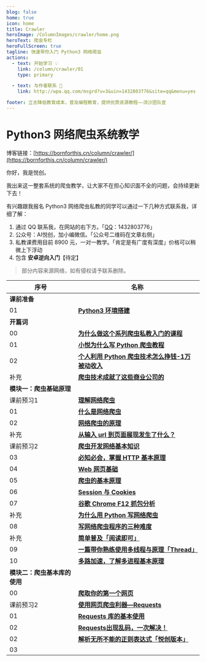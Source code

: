 ```yaml
---
blog: false
home: true
icon: home
title: Crawler
heroImage: /ColumnImages/crawler/home.png
heroText: 爬虫专栏
heroFullScreen: true
tagline: 快速带你入门 Python3 网络爬虫
actions:
  - text: 开始学习 💡
    link: /column/crawler/01
    type: primary	

  - text: 与作者联系 👋
    link: http://wpa.qq.com/msgrd?v=3&uin=1432803776&site=qq&menu=yes

footer: 立志降低教育成本，普及编程教育，提供优质资源教程——流沙团队宣
---
```


# Python3 网络爬虫系统教学

博客链接：[https://bornforthis.cn/column/crawler/](https://bornforthis.cn/column/crawler/)

你好，我是悦创。

我出来这一整套系统的爬虫教学，让大家不在担心知识面不全的问题，会持续更新下去！

有兴趣跟我报名 Python3 网络爬虫私教的同学可以通过一下几种方式联系我，详细了解：

1. 通过 QQ 联系我，在网站的右下方。「[QQ](http://wpa.qq.com/msgrd?v=3&uin=1432803776&site=qq&menu=yes)：1432803776」
2. 公众号：AI悦创，加小编微信。「公众号二维码在文章右侧」
3. 私教课费用目前 8900 元，一对一教学。「肯定是有广度有深度」价格可以稍微上下浮动
4. 包含 **安卓逆向入门**【待定】

> 部分内容来源网络，如有侵权请予联系删除。

| 序号                         | 名称                                                         |
| ---------------------------- | ------------------------------------------------------------ |
| **课前准备**                 |                                                              |
| 01                           | [**Python3 环境搭建**](https://www.aiyc.top/578.html)        |
| **开篇词**                   |                                                              |
| 00                           | [**为什么做这个系列爬虫私教入门的课程**](https://blog.csdn.net/qq_33254766/article/details/109099262) |
| 01                           | [**小悦为什么写 Python 爬虫教程**](https://blog.csdn.net/qq_33254766/article/details/109099321) |
| 02                           | [**个人利用 Python 爬虫技术怎么挣钱-1万被动收入**](https://blog.csdn.net/qq_33254766/article/details/109099359) |
| 补充                         | [**爬虫技术成就了这些商业公司的**](https://blog.csdn.net/qq_33254766/article/details/109099385) |
| **模块一：爬虫基础原理**     |                                                              |
| 课前预习1                    | [**理解网络爬虫**](https://www.aiyc.top/710.html)            |
| 01                           | [**什么是网络爬虫**](https://blog.csdn.net/qq_33254766/article/details/109099548) |
| 02                           | [**网络爬虫的原理**](https://blog.csdn.net/qq_33254766/article/details/109126491) |
| 补充                         | [**从输入 url 到页面展现发生了什么？**](https://blog.csdn.net/qq_33254766/article/details/109126523) |
| 课前预习2                    | [**爬虫开发网络基本知识**](https://www.aiyc.top/712.html)    |
| 03                           | [**必知必会，掌握 HTTP 基本原理**](https://www.aiyc.top/713.html) |
| 04                           | [**Web 网页基础**](https://www.aiyc.top/714.html)            |
| 05                           | [**爬虫的基本原理**](https://www.aiyc.top/715.html)          |
| 06                           | [**Session 与 Cookies**](https://www.aiyc.top/717.html)      |
| 07                           | [**谷歌 Chrome F12 抓包分析**](https://www.aiyc.top/718.html) |
| 补充                         | [**为什么用 Python 写网络爬虫**](https://www.aiyc.top/719.html) |
| 08                           | [**写网络爬虫程序的三种难度**](https://www.aiyc.top/753.html) |
| 补充                         | [**简单普及「阅读即可」**](https://www.aiyc.top/754.html)    |
| 09                           | [**一篇带你熟练使用多线程与原理「Thread」**](https://www.aiyc.top/755.html) |
| 10                           | [**多路加速，了解多进程基本原理**](https://www.aiyc.top/757.html) |
| **模块二：爬虫基本库的使用** |                                                              |
| 00                           | [**爬取你的第一个网页**](https://www.aiyc.top/806.html)      |
| 课前预习2                    | [**使用网页爬虫利器—Requests**](https://www.aiyc.top/807.html) |
| 01                           | [**Requests 库的基本使用**](https://www.aiyc.top/805.html)   |
| 02                           | [**Requests出现乱码，一次解决！**](https://www.aiyc.top/813.html) |
| 02                           | [**解析无所不能的正则表达式「悦创版本」**](https://www.aiyc.top/98.html) |
| 03                           |                                                              |